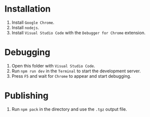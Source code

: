 # Installation

1. Install `Google Chrome`.
2. Install `nodejs`.
3. Install `Visual Studio Code` with the `Debugger for Chrome` extension.

# Debugging

1. Open this folder with `Visual Studio Code`.
2. Run `npm run dev` in the `Terminal` to start the development server.
3. Press `F5` and wait for `Chrome` to appear and start debugging.

# Publishing

1. Run `npm pack` in the directory and use the `.tgz` output file.
